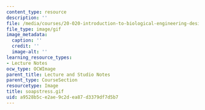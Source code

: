 ```yaml
---
content_type: resource
description: ''
file: /media/courses/20-020-introduction-to-biological-engineering-design-spring-2009/a9528b5ce2ae9c2dea87d3379df7d5b7_soapstress.gif
file_type: image/gif
image_metadata:
  caption: ''
  credit: ''
  image-alt: ''
learning_resource_types:
- Lecture Notes
ocw_type: OCWImage
parent_title: Lecture and Studio Notes
parent_type: CourseSection
resourcetype: Image
title: soapstress.gif
uid: a9528b5c-e2ae-9c2d-ea87-d3379df7d5b7
---
```

